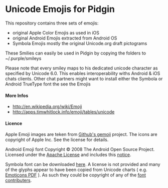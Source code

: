 # Unicode Emojis for Pidgin

This repository contains three sets of emojis:

*  original Apple Color Emojis
   as used in iOS
*  original Android Emojis
   extracted from Android OS
*  Symbola Emojis
   mostly the original Unicode.org draft pictograms

These Smilies can easily be used in Pidgin by copying the folders to ~/.purple/smileys

Please note that every smiley maps to his dedicated unicode character as specified by Unicode 6.0.
This enables interoperability withs Android & iOS chats clients.
Other chat partners might want to install either the Symbola or Android TrueType font the see the Emojis

#### More Infos

*  http://en.wikipedia.org/wiki/Emoji
*  http://apps.timwhitlock.info/emoji/tables/unicode

#### Licence

Apple Emoji images are teken from [Github's gemoji](https://github.com/github/gemoji) project. The icons are copyright of Apple Inc. See the license for details.

Android Emoji font Copyright © 2008 The Android Open Source Project. Licensed under the [Apache License](http://www.apache.org/licenses/LICENSE-2.0) and includes this [notice](https://s3-eu-west-1.amazonaws.com/tw-font/android/NOTICE).

Symbola font can be downloaded [here](http://users.teilar.gr/~g1951d/). A license is not provided and many of the glyphs appear to have been copied from Unicode charts ( e.g. [Emoticons PDF](http://www.unicode.org/charts/PDF/U1F600.pdf) ). As such they could be copyright of any of the [font contributers](http://www.unicode.org/charts/fonts.html).
